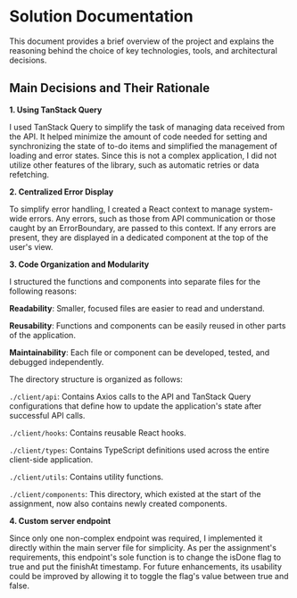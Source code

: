 # Solution Documentation

This document provides a brief overview of the project and explains the reasoning behind the choice of key technologies, tools, and architectural decisions.

## Main Decisions and Their Rationale

**1. Using TanStack Query**

I used TanStack Query to simplify the task of managing data received from the API. It helped minimize the amount of code needed for setting and synchronizing the state of to-do items and simplified the management of loading and error states. Since this is not a complex application, I did not utilize other features of the library, such as automatic retries or data refetching.

**2. Centralized Error Display**

To simplify error handling, I created a React context to manage system-wide errors. Any errors, such as those from API communication or those caught by an ErrorBoundary, are passed to this context. If any errors are present, they are displayed in a dedicated component at the top of the user's view.

**3. Code Organization and Modularity**

I structured the functions and components into separate files for the following reasons:

**Readability**: Smaller, focused files are easier to read and understand.

**Reusability**: Functions and components can be easily reused in other parts of the application.

**Maintainability**: Each file or component can be developed, tested, and debugged independently.

The directory structure is organized as follows:

`./client/api`: Contains Axios calls to the API and TanStack Query configurations that define how to update the application's state after successful API calls.

`./client/hooks`: Contains reusable React hooks.

`./client/types`: Contains TypeScript definitions used across the entire client-side application.

`./client/utils`: Contains utility functions.

`./client/components`: This directory, which existed at the start of the assignment, now also contains newly created components.

**4. Custom server endpoint**

Since only one non-complex endpoint was required, I implemented it directly within the main server file for simplicity. As per the assignment's requirements, this endpoint's sole function is to change the isDone flag to true and put the finishAt timestamp. For future enhancements, its usability could be improved by allowing it to toggle the flag's value between true and false.
